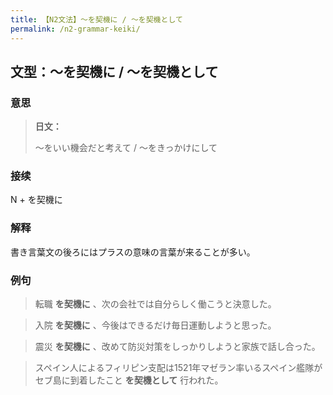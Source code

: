 ```yaml
---
title: 【N2文法】～を契機に / ～を契機として
permalink: /n2-grammar-keiki/
---
```


## 文型：～を契機に / ～を契機として

### 意思

> **日文：**
> 
> 〜をいい機会だと考えて / 〜をきっかけにして


### 接续

N + を契機に

### 解释

書き言葉文の後ろにはプラスの意味の言葉が来ることが多い。

### 例句

> 転職 **を契機に** 、次の会社では自分らしく働こうと決意した。

> 入院 **を契機に** 、今後はできるだけ毎日運動しようと思った。

> 震災 **を契機に** 、改めて防災対策をしっかりしようと家族で話し合った。

> スペイン人によるフィリピン支配は1521年マゼラン率いるスペイン艦隊がセブ島に到着したこと **を契機として** 行われた。

